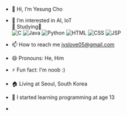 - 👋 Hi, I’m Yesung Cho
- 👀 I’m interested in AI, IoT</br>
📖 Studying📖</br>
![C](https://img.shields.io/badge/C-%23A8B9CC.svg?style=for-the-badge&logo=c&logoColor=white)
![Java](https://img.shields.io/badge/Java-%235382A1.svg?style=for-the-badge&logo=java&logoColor=white)
![Python](https://img.shields.io/badge/Python-%23306998.svg?style=for-the-badge&logo=python&logoColor=white)
![HTML](https://img.shields.io/badge/HTML-%23E34F26.svg?style=for-the-badge&logo=html5&logoColor=white)
![CSS](https://img.shields.io/badge/CSS-%231572B6.svg?style=for-the-badge&logo=css3&logoColor=white)
![JSP](https://img.shields.io/badge/JSP-%23F1C20E.svg?style=for-the-badge&logo=jsp&logoColor=white)

- 📫 How to reach me jyslove05@gmail.com
- 😄 Pronouns: He, Him
- ⚡ Fun fact: I'm noob :)
- 🏠 Living at Seoul, South Korea
- 📖 I started learning programming at age 13
- 
<!---
yesung05/yesung05 is a ✨ special ✨ repository because its `README.md` (this file) appears on your GitHub profile.
You can click the Preview link to take a look at your changes.
--->
